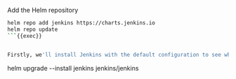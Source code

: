 
Add the Helm repository
```bash
helm repo add jenkins https://charts.jenkins.io
helm repo update
```{{exec}}


Firstly, we'll install Jenkins with the default configuration to see what is there
```
helm upgrade --install jenkins jenkins/jenkins
```{{exec}}